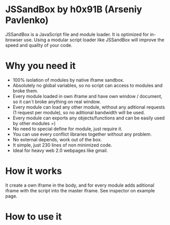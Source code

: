 JSSandBox by h0x91B (Arseniy Pavlenko)
=========

JSSandBox is a JavaScript file and module loader. 
It is optimized for in-browser use. 
Using a modular script loader like JSSandBox will improve the speed and quality of your code.


Why you need it
=========
* 100% isolation of modules by native iframe sandbox.
* Absolutely no global variables, so no script can access to modules and broke them.
* Every module loaded in own iframe and have own window / document, so it can`t broke anything on real window.
* Every module can load any other module, without any aditional requests (1 request per module), so no aditional bandwidth will be used.
* Every module can exports any objects/functions and can be easily used by other modules =)
* No need to special define for module, just require it.
* You can use every conflict libraries together without any problem.
* No external depends, work out of the box.
* It simple, just 230 lines of non minimized code.
* Ideal for heavy web 2.0 webpages like gmail.

How it works
==========
It create a own iframe in the body, and for every module adds aditional iframe with the script into the master iframe.
See inspector on example page.

How to use it
==========
